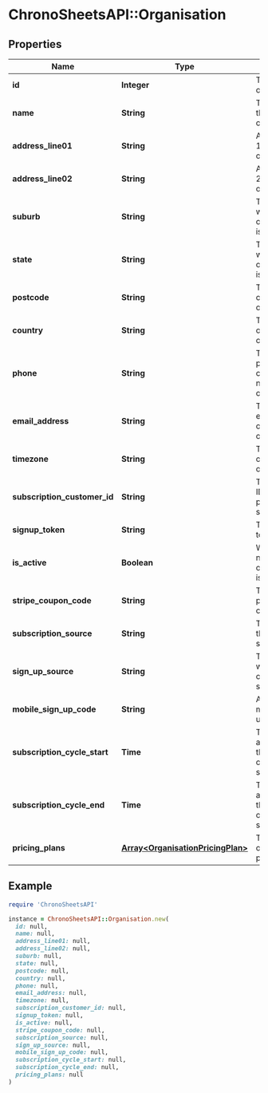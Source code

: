 # ChronoSheetsAPI::Organisation

## Properties

| Name | Type | Description | Notes |
| ---- | ---- | ----------- | ----- |
| **id** | **Integer** | The ID of the organisation | [optional] |
| **name** | **String** | The name of the organisation | [optional] |
| **address_line01** | **String** | Address line 1 of the organisation | [optional] |
| **address_line02** | **String** | Address line 2 of the organisation | [optional] |
| **suburb** | **String** | The suburb where the organisation is located | [optional] |
| **state** | **String** | The state where the organisation is located | [optional] |
| **postcode** | **String** | The postcode of the organisation | [optional] |
| **country** | **String** | The country of the organisation | [optional] |
| **phone** | **String** | The primary phone contact number of the organisation | [optional] |
| **email_address** | **String** | The primary email address of the organisation | [optional] |
| **timezone** | **String** | The timezone of the organisation | [optional] |
| **subscription_customer_id** | **String** | The customer ID of the payments subscription | [optional] |
| **signup_token** | **String** | The sign up token | [optional] |
| **is_active** | **Boolean** | Whether or not the organisation is active | [optional] |
| **stripe_coupon_code** | **String** | The payments coupon code | [optional] |
| **subscription_source** | **String** | The source of the subscription | [optional] |
| **sign_up_source** | **String** | The source where the organisation signed up | [optional] |
| **mobile_sign_up_code** | **String** | A temporary mobile sign up code | [optional] |
| **subscription_cycle_start** | **Time** | The start date and time of the organisations subscription | [optional] |
| **subscription_cycle_end** | **Time** | The end date and time of the organisations subscription | [optional] |
| **pricing_plans** | [**Array&lt;OrganisationPricingPlan&gt;**](OrganisationPricingPlan.md) | The organisation&#39;s pricing plans | [optional] |

## Example

```ruby
require 'ChronoSheetsAPI'

instance = ChronoSheetsAPI::Organisation.new(
  id: null,
  name: null,
  address_line01: null,
  address_line02: null,
  suburb: null,
  state: null,
  postcode: null,
  country: null,
  phone: null,
  email_address: null,
  timezone: null,
  subscription_customer_id: null,
  signup_token: null,
  is_active: null,
  stripe_coupon_code: null,
  subscription_source: null,
  sign_up_source: null,
  mobile_sign_up_code: null,
  subscription_cycle_start: null,
  subscription_cycle_end: null,
  pricing_plans: null
)
```

